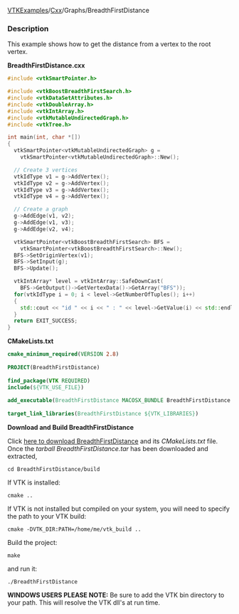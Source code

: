 [VTKExamples](/index/)/[Cxx](/Cxx)/Graphs/BreadthFirstDistance

### Description
This example shows how to get the distance from a vertex to the root vertex.

**BreadthFirstDistance.cxx**
```c++
#include <vtkSmartPointer.h>

#include <vtkBoostBreadthFirstSearch.h>
#include <vtkDataSetAttributes.h>
#include <vtkDoubleArray.h>
#include <vtkIntArray.h>
#include <vtkMutableUndirectedGraph.h>
#include <vtkTree.h>

int main(int, char *[])
{
  vtkSmartPointer<vtkMutableUndirectedGraph> g =
    vtkSmartPointer<vtkMutableUndirectedGraph>::New();

  // Create 3 vertices
  vtkIdType v1 = g->AddVertex();
  vtkIdType v2 = g->AddVertex();
  vtkIdType v3 = g->AddVertex();
  vtkIdType v4 = g->AddVertex();

  // Create a graph
  g->AddEdge(v1, v2);
  g->AddEdge(v1, v3);
  g->AddEdge(v2, v4);

  vtkSmartPointer<vtkBoostBreadthFirstSearch> BFS =
    vtkSmartPointer<vtkBoostBreadthFirstSearch>::New();
  BFS->SetOriginVertex(v1);
  BFS->SetInput(g);
  BFS->Update();

  vtkIntArray* level = vtkIntArray::SafeDownCast(
    BFS->GetOutput()->GetVertexData()->GetArray("BFS"));
  for(vtkIdType i = 0; i < level->GetNumberOfTuples(); i++)
  {
    std::cout << "id " << i << " : " << level->GetValue(i) << std::endl;
  }
  return EXIT_SUCCESS;
}
```
**CMakeLists.txt**
```cmake
cmake_minimum_required(VERSION 2.8)
 
PROJECT(BreadthFirstDistance)
 
find_package(VTK REQUIRED)
include(${VTK_USE_FILE})
 
add_executable(BreadthFirstDistance MACOSX_BUNDLE BreadthFirstDistance.cxx)
 
target_link_libraries(BreadthFirstDistance ${VTK_LIBRARIES})
```

**Download and Build BreadthFirstDistance**

Click [here to download BreadthFirstDistance](https://github.com/lorensen/VTKWikiExamplesTarballs/raw/master/BreadthFirstDistance.tar) and its *CMakeLists.txt* file.
Once the *tarball BreadthFirstDistance.tar* has been downloaded and extracted,
```
cd BreadthFirstDistance/build 
```
If VTK is installed:
```
cmake ..
```
If VTK is not installed but compiled on your system, you will need to specify the path to your VTK build:
```
cmake -DVTK_DIR:PATH=/home/me/vtk_build ..
```
Build the project:
```
make
```
and run it:
```
./BreadthFirstDistance
```
**WINDOWS USERS PLEASE NOTE:** Be sure to add the VTK bin directory to your path. This will resolve the VTK dll's at run time.

